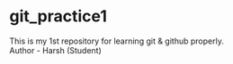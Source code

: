 # git_practice1
This is my 1st repository for learning git &amp; github properly.
<br>
Author - Harsh (Student)
